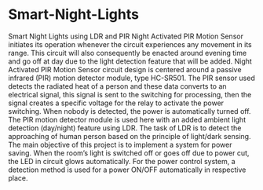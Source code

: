 # Smart-Night-Lights
Smart Night Lights using LDR and PIR
Night Activated PIR Motion Sensor initiates its operation whenever the circuit experiences any movement in its range. This circuit will also consequently be enacted around evening time and go off at day due to the light detection feature that will be added.
Night Activated PIR Motion Sensor circuit design is centered around a passive infrared (PIR) motion detector module, type HC-SR501. The PIR sensor used detects the radiated heat of a person and these data converts to an electrical signal, this signal is sent to the switching for processing, then the signal creates a specific voltage for the relay to activate the power switching. When nobody is detected, the power is automatically turned off.
The PIR motion detector module is used here with an added ambient light detection (day/night) feature using LDR. The task of LDR is to detect the approaching of human person based on the principle of light/dark sensing.
The main objective of this project is to implement a system for power saving. When the room’s light is switched off or goes off due to power cut, the LED in circuit glows automatically. For the power control system, a detection method is used for a power ON/OFF automatically in respective place.
